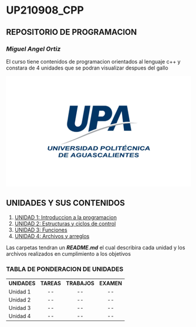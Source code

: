 
# UP210908_CPP
## **REPOSITORIO DE PROGRAMACION**
### _Miguel Angel Ortiz_

El curso tiene contenidos de programacion orientados al lenguaje c++ y constara de 4 unidades que se podran visualizar despues del gallo

<div align="center">
<img src= "imagenes/logo.jpg" width=750 height=300>
</div>

## UNIDADES Y SUS CONTENIDOS
<ol>
<li><a href="https://github.com/UP210908/UP210908_CPP/tree/main/U1">UNIDAD 1: Introduccion a la programacion</a>
<li><a href="https://github.com/UP210908/UP210908_CPP/tree/main/U2">UNIDAD 2: Estructuras y ciclos de control</a>
<li><a href="https://github.com/UP210908/UP210908_CPP/tree/main/U3">UNIDAD 3: Funciones</a>
<li><a href="https://github.com/UP210908/UP210908_CPP/tree/main/U1">UNIDAD 4: Archivos y arreglos</a>
</ol>
  
Las carpetas tendran un **_README.md_** el cual describira cada unidad y los archivos realizados en cumplimiento a los objetivos

### TABLA DE PONDERACION DE UNIDADES

<table class= "default" align="center">
<tr>
  <th>UNIDADES</th>
  <th>TAREAS</th>
  <th>TRABAJOS</th>
  <th>EXAMEN</th>
 </tr>
 <tr>
  <td>Unidad 1</td>
  <td align="center">--</td>
  <td align="center">--</td>
  <td align="center">--</td>
 </tr>
  <tr>
  <td>Unidad 2</td>
  <td align="center">--</td>
  <td align="center">--</td>
  <td align="center">--</td>
 </tr>
<tr>
  <td>Unidad 3</td>
  <td align="center">--</td>
  <td align="center">--</td>
  <td align="center">--</td>
 </tr>
 <tr>
  <td>Unidad 4</td>
  <td align="center">--</td>
  <td align="center">--</td>
  <td align="center">--</td>
 </tr>
 </table>
 
